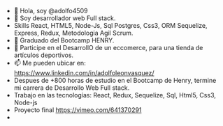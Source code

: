 - 👋 Hola, soy @adolfo4509
- 👀 Soy desarrollador web Full stack.
- Skills React, HTML5, Node-Js, Sql Postgres, Css3, ORM Sequelize, Express, Redux, Metodologia Agil Scrum.
- 🌱 Graduado del Bootcamp HENRY.
- 💞️ Participe en el DesarrollO de un eccomerce, para una tienda de artículos deportivos.
- 📫 Me pueden ubicar en: https://www.linkedin.com/in/adolfoleonvasquez/ 
- Despues de +800 horas de estudio en el Bootcamp de Henry, termine mi carrera de Desarrollo Web Full stack.
- Trabajo en las tecnologías: React, Redux, Sequelize, Sql, Html5, Css3, Node-js
- Proyecto final https://vimeo.com/641370291
- 
